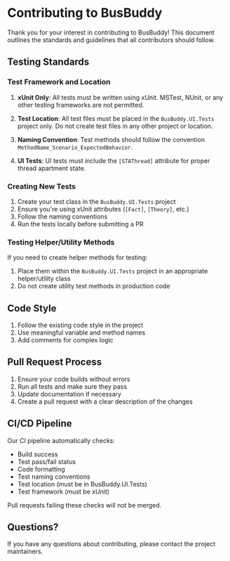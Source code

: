 # Contributing to BusBuddy

Thank you for your interest in contributing to BusBuddy! This document outlines the standards and guidelines that all contributors should follow.

## Testing Standards

### Test Framework and Location

1. **xUnit Only**: All tests must be written using xUnit. MSTest, NUnit, or any other testing frameworks are not permitted.

2. **Test Location**: All test files must be placed in the `BusBuddy.UI.Tests` project only. Do not create test files in any other project or location.

3. **Naming Convention**: Test methods should follow the convention `MethodName_Scenario_ExpectedBehavior`.

4. **UI Tests**: UI tests must include the `[STAThread]` attribute for proper thread apartment state.

### Creating New Tests

1. Create your test class in the `BusBuddy.UI.Tests` project
2. Ensure you're using xUnit attributes (`[Fact]`, `[Theory]`, etc.)
3. Follow the naming conventions
4. Run the tests locally before submitting a PR

### Testing Helper/Utility Methods

If you need to create helper methods for testing:

1. Place them within the `BusBuddy.UI.Tests` project in an appropriate helper/utility class
2. Do not create utility test methods in production code

## Code Style

1. Follow the existing code style in the project
2. Use meaningful variable and method names
3. Add comments for complex logic

## Pull Request Process

1. Ensure your code builds without errors
2. Run all tests and make sure they pass
3. Update documentation if necessary
4. Create a pull request with a clear description of the changes

## CI/CD Pipeline

Our CI pipeline automatically checks:
- Build success
- Test pass/fail status
- Code formatting
- Test naming conventions
- Test location (must be in BusBuddy.UI.Tests)
- Test framework (must be xUnit)

Pull requests failing these checks will not be merged.

## Questions?

If you have any questions about contributing, please contact the project maintainers.
